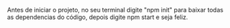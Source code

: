 Antes de iniciar o projeto, no seu terminal digite "npm init" para baixar todas as dependencias do código, depois digite npm start e seja feliz.
